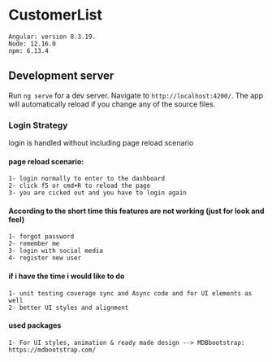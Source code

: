 # CustomerList
    Angular: version 8.3.19.
    Node: 12.16.0
    npm: 6.13.4
    
## Development server

Run `ng serve` for a dev server. Navigate to `http://localhost:4200/`. The app will automatically reload if you change any of the source files.

### Login Strategy
login is handled without including page reload scenario
#### page reload scenario: 
    1- login normally to enter to the dashboard
    2- click f5 or cmd+R to reload the page
    3- you are cicked out and you have to login again  
    
#### According to the short time this features are not working (just for look and feel)
    1- forgot password
    2- remember me
    3- login with social media 
    4- register new user

#### if i have the time i would like to do
    1- unit testing coverage sync and Async code and for UI elements as well 
    2- better UI styles and alignment 

#### used packages
    1- For UI styles, animation & ready made design --> MDBbootstrap: https://mdbootstrap.com/
